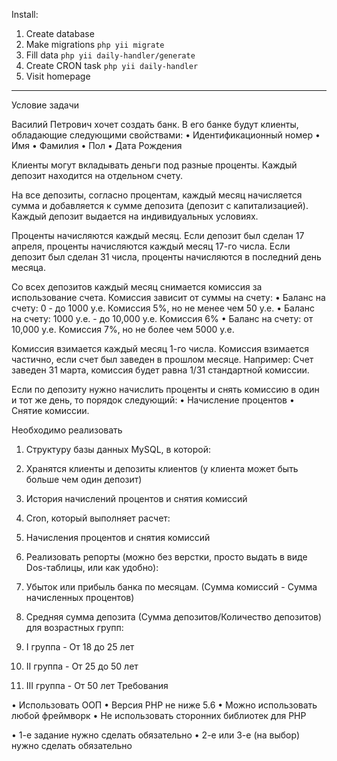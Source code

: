 Install:
1. Create database
2. Make migrations ``php yii migrate``
3. Fill data ``php yii daily-handler/generate``
4. Create CRON task ``php yii daily-handler``
5. Visit homepage
-----------------
Условие задачи
 
Василий Петрович хочет создать банк. В его банке будут клиенты, обладающие следующими свойствами:
•	Идентификационный номер
•	Имя
•	Фамилия
•	Пол
•	Дата Рождения
 
Клиенты могут вкладывать деньги под разные проценты. Каждый депозит находится на отдельном счету. 
 
На все депозиты, согласно процентам, каждый месяц начисляется сумма и добавляется к сумме депозита (депозит с капитализацией). Каждый депозит выдается на индивидуальных условиях.
 
Проценты начисляются каждый месяц. Если депозит был сделан 17 апреля, проценты начисляются каждый месяц 17-го числа. Если депозит был сделан 31 числа, проценты начисляются в последний день месяца.
 
Со всех депозитов каждый месяц снимается комиссия за использование счета. Комиссия зависит от суммы на счету:
•	Баланс на счету: 0 - до 1000 у.е. Комиссия 5%, но не менее чем 50 у.е.
•	Баланс на счету: 1000 у.е. - до 10,000 у.е. Комисcия 6%
•	Баланс на счету: от 10,000 у.е. Комиссия 7%, но не более чем 5000 у.е.
 
Комиссия взимается каждый месяц 1-го числа. Комиссия взимается частично, если счет был заведен в прошлом месяце. Например:
Счет заведен 31 марта, комиссия будет равна 1/31 стандартной комиссии.
 
Если по депозиту нужно начислить проценты и снять комиссию в один и тот же день, то порядок следующий:
•	Начисление процентов
•	Снятие комиссии.
 
 
 
Необходимо реализовать
 
1.	Структуру базы данных MySQL, в которой:
1.	Хранятся клиенты и депозиты клиентов (у клиента может быть больше чем один депозит)
2.	История начислений процентов и снятия комиссий
 
2.	Cron, который выполняет расчет:
1.	Начисления процентов и снятия комиссий


 
3.	Реализовать репорты (можно без верстки, просто выдать в виде Dos-таблицы, или как удобно):
1.	Убыток или прибыль банка по месяцам. (Сумма комиссий - Сумма начисленных процентов)
2.	Средняя сумма депозита (Сумма депозитов/Количество депозитов) для возрастных групп:
1.	I группа - От 18 до 25 лет
2.	II группа - От 25 до 50 лет
3.	III группа - От 50 лет
Требования
 
•	Использовать ООП
•	Версия PHP не ниже 5.6
•	Можно использовать любой фреймворк
•	Не использовать сторонних библиотек для PHP
 
•	1-е задание нужно сделать обязательно
•	2-е или 3-е (на выбор) нужно сделать обязательно

